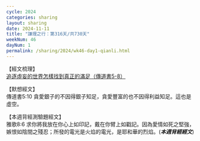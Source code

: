 ```yaml
---
cycle: 2024
categories: sharing
layout: sharing
date: 2024-11-11
title: "謙理之行：第316天/共730天"
weekNum: 46
dayNum: 1
permalink: /sharing/2024/wk46-day1-qianli.html
---
```


【經文梳理】  
<a href="https://youtu.be/fTrVCpxq1KY" target="_blank">追逐虛妄的世界怎樣找到真正的滿足（傳道書5-8）</a>

【默想經文】  
傳道書5:10 貪愛銀子的不因得銀子知足，貪愛豐富的也不因得利益知足。這也是虛空。

【本週背經測驗題經文】  
雅歌8:6 求你將我放在你心上如印記，戴在你臂上如戳記。因為愛情如死之堅強，嫉恨如陰間之殘忍；所發的電光是火焰的電光，是耶和華的烈焰。(_**本週背經經文**_)
